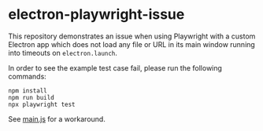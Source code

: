 # electron-playwright-issue

This repository demonstrates an issue when using Playwright with a custom Electron app which does not load any file or URL in its main window running into timeouts on `electron.launch`. 

In order to see the example test case fail, please run the following commands:

```
npm install
npm run build
npx playwright test
```

See [main.js](main.js) for a workaround.